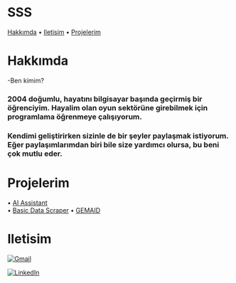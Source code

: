 # SSS

[Hakkımda](#hakkimda) • [Iletisim](#iletisim) • [Projelerim](#Projelerim)



# Hakkımda
-Ben kimim?
### 2004 doğumlu, hayatını bilgisayar başında geçirmiş bir öğrenciyim. Hayalim olan oyun sektörüne girebilmek için programlama öğrenmeye çalışıyorum. ###
### Kendimi geliştirirken sizinle de bir şeyler paylaşmak istiyorum. Eğer paylaşımlarımdan biri bile size yardımcı olursa, bu beni çok mutlu eder. ###

# Projelerim 
• 
[AI Assistant](https://github.com/HamzaDonmez/Gemini-Voice-AI-Assistant)  
• 
[Basic Data Scraper](https://github.com/HamzaDonmez/Basic-Level-Data-Scraper-Example-Basit-Seviye-Veri-Kaziyici-)
• 
[GEMAID](https://github.com/HamzaDonmez/GEMAID)

# Iletisim

[![Gmail](https://img.shields.io/badge/Gmail-DM-blue?style=flat&logo=gmail)](mailto:hamzadonmez53@gmail.com)

[![LinkedIn](https://img.shields.io/badge/LinkedIn-Connect-blue?style=flat&logo=linkedin)](https://www.linkedin.com/in/hamza-d%C3%B6nmez-4907b9383/)




